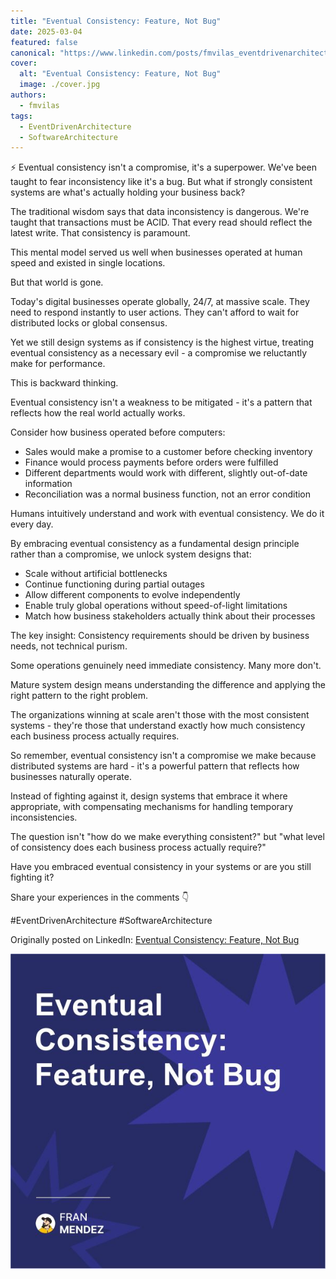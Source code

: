 ```yaml
---
title: "Eventual Consistency: Feature, Not Bug"
date: 2025-03-04
featured: false
canonical: "https://www.linkedin.com/posts/fmvilas_eventdrivenarchitecture-softwarearchitecture-activity-7302614718311985152-Vpp5"
cover:
  alt: "Eventual Consistency: Feature, Not Bug"
  image: ./cover.jpg
authors:
  - fmvilas
tags:
  - EventDrivenArchitecture
  - SoftwareArchitecture
---
```


⚡️ Eventual consistency isn't a compromise, it's a superpower.
We've been taught to fear inconsistency like it's a bug.
But what if strongly consistent systems are what's actually holding your business back?

The traditional wisdom says that data inconsistency is dangerous. We're taught that transactions must be ACID. That every read should reflect the latest write. That consistency is paramount.

This mental model served us well when businesses operated at human speed and existed in single locations.

But that world is gone.

Today's digital businesses operate globally, 24/7, at massive scale. They need to respond instantly to user actions. They can't afford to wait for distributed locks or global consensus.

Yet we still design systems as if consistency is the highest virtue, treating eventual consistency as a necessary evil - a compromise we reluctantly make for performance.

This is backward thinking.

Eventual consistency isn't a weakness to be mitigated - it's a pattern that reflects how the real world actually works.

Consider how business operated before computers:

- Sales would make a promise to a customer before checking inventory
- Finance would process payments before orders were fulfilled
- Different departments would work with different, slightly out-of-date information
- Reconciliation was a normal business function, not an error condition

Humans intuitively understand and work with eventual consistency. We do it every day.

By embracing eventual consistency as a fundamental design principle rather than a compromise, we unlock system designs that:

- Scale without artificial bottlenecks
- Continue functioning during partial outages
- Allow different components to evolve independently
- Enable truly global operations without speed-of-light limitations
- Match how business stakeholders actually think about their processes

The key insight: Consistency requirements should be driven by business needs, not technical purism.

Some operations genuinely need immediate consistency. Many more don't. 

Mature system design means understanding the difference and applying the right pattern to the right problem.

The organizations winning at scale aren't those with the most consistent systems - they're those that understand exactly how much consistency each business process actually requires.

So remember, eventual consistency isn't a compromise we make because distributed systems are hard - it's a powerful pattern that reflects how businesses naturally operate.

Instead of fighting against it, design systems that embrace it where appropriate, with compensating mechanisms for handling temporary inconsistencies.

The question isn't "how do we make everything consistent?" but "what level of consistency does each business process actually require?"

Have you embraced eventual consistency in your systems or are you still fighting it?

Share your experiences in the comments 👇 

#EventDrivenArchitecture #SoftwareArchitecture

Originally posted on LinkedIn: [Eventual Consistency: Feature, Not Bug](https://www.linkedin.com/posts/fmvilas_eventdrivenarchitecture-softwarearchitecture-activity-7302614718311985152-Vpp5)

![Eventual Consistency: Feature, Not Bug](./cover.jpg)
